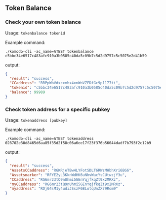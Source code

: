 ## Token Balance

### Check your own token balance

Usage: `tokenbalance tokenid`

Example command:
```shell
./komodo-cli -ac_name=ATEST tokenbalance c5bbc34e6517c483afc910a3b0585c40da5c09b7c5d2d9757c5c5075e2d41b59
```
output:
```JSON
{
  "result": "success",
  "CCaddress": "RRPpWbVdxcxmhx4xnWnVZFDfGc9p1177ti",
  "tokenid": "c5bbc34e6517c483afc910a3b0585c40da5c09b7c5d2d9757c5c5075e2d41b59",
  "balance": 99989
}
```

### Check token address for a specific pubkey

Usage: `tokenaddress [pubkey]`

Example command:
```shell
./komodo-cli -ac_name=ATEST tokenaddress 028702e30d8465d6aa85f35d2f58c06a6ee17f23f376b56044dadf7b793f2c12b9
```
output:
```JSON
{
  "result": "success",
  "AssetsCCaddress": "RGKRjeTBw4LYFotSDLT6RWzMHbhXri6BG6",
  "Assetsmarker": "RFYE2yL3KknWdHK6uNhvWacYsCUtwzjY3u",
  "CCaddress": "RG6mr23tQ9nUhmi5GEnYqjfkqZt9x2MRXz",
  "myCCaddress": "RG6mr23tQ9nUhmi5GEnYqjfkqZt9x2MRXz",
  "myaddress": "RDjG4sM1y4udiJSszF6BLotqUnZX79Rom9"
}

```
